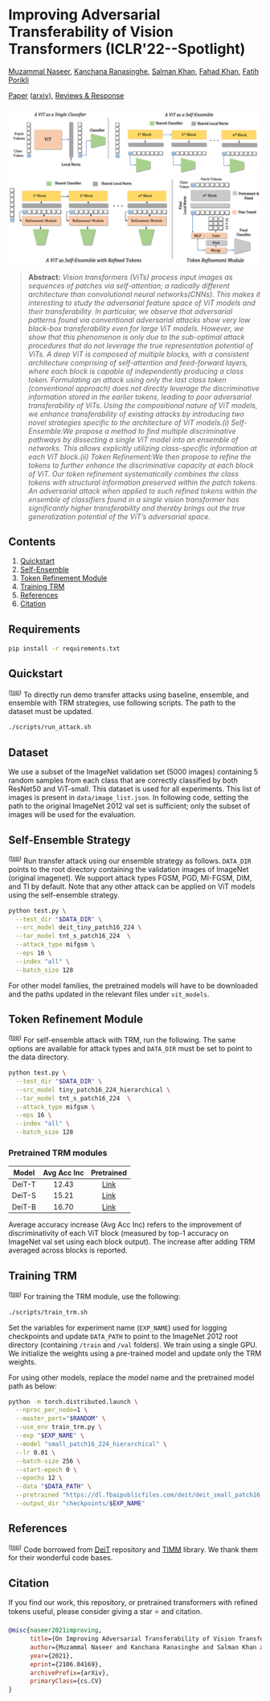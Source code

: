 # Improving Adversarial Transferability of Vision Transformers (ICLR'22--Spotlight)

[Muzammal Naseer](https://scholar.google.ch/citations?user=tM9xKA8AAAAJ&hl=en),
[Kanchana Ranasinghe](https://scholar.google.com/citations?user=K2WBZTwAAAAJ),
[Salman Khan](https://scholar.google.com/citations?user=M59O9lkAAAAJ&hl=en),
[Fahad Khan](https://scholar.google.ch/citations?user=zvaeYnUAAAAJ&hl=en&oi=ao),
[Fatih Porikli](https://scholar.google.com/citations?user=VpB8NZ8AAAAJ&hl=en)

[Paper](https://openreview.net/forum?id=D6nH3719vZy) ([arxiv](https://arxiv.org/abs/2106.04169)), [Reviews & Response](https://openreview.net/forum?id=D6nH3719vZy)

![demo](.github/demo.png)
![trm](.github/trm.png)

> **Abstract:** 
*Vision transformers (ViTs) process input images as sequences of patches via self-attention;  a radically different architecture than convolutional neural networks(CNNs).  This makes it interesting to study the adversarial feature space of ViT models and their transferability. In particular, we observe that adversarial patterns found via conventional adversarial attacks show very low black-box transferability even for large ViT models. However, we show that this phenomenon is only due to the sub-optimal attack procedures that do not leverage the true representation potential of ViTs. A deep ViT is composed of multiple blocks, with a consistent architecture comprising of self-attention and feed-forward layers, where each block is capable of independently producing a class token. Formulating an attack using only the last class token (conventional approach) does not directly leverage the discriminative information stored in the earlier tokens, leading to poor adversarial transferability of ViTs. Using the compositional nature of ViT models, we enhance transferability  of  existing  attacks  by  introducing  two  novel  strategies  specific to the architecture of ViT models.(i) Self-Ensemble:We propose a method to find multiple discriminative pathways by dissecting a single ViT model into an ensemble of networks. This allows explicitly utilizing class-specific information at each ViT block.(ii) Token Refinement:We then propose to refine the tokens to further enhance the discriminative capacity at each block of ViT. Our token refinement systematically combines the class tokens with structural information preserved within the patch tokens.  An adversarial attack when applied to such refined tokens within the ensemble of classifiers found in a single vision transformer has significantly higher transferability and thereby brings out the true generalization potential of the ViT’s adversarial space.* 


## Contents
1) [Quickstart](#quickstart)
2) [Self-Ensemble](#self-ensemble-strategy)
3) [Token Refinement Module](#token-refinement-module)
4) [Training TRM](#training-trm)
5) [References](#references)
6) [Citation](#citation)

## Requirements
```bash
pip install -r requirements.txt
```

## Quickstart
<sup>([top](#contents))</sup>
To directly run demo transfer attacks using baseline, ensemble, and ensemble with TRM strategies, use following scripts. The path to the dataset must be updated. 
```bash
./scripts/run_attack.sh
```

## Dataset
We use a subset of the ImageNet validation set (5000 images) containing 5 random samples from each class that are correctly classified by both ResNet50 and ViT-small. This dataset is used for all experiments. This list of images is present in `data/image_list.json`. In following code, setting the path to the original ImageNet 2012 val set is sufficient; only the subset of images will be used for the evaluation. 

## Self-Ensemble Strategy
<sup>([top](#contents))</sup>
Run transfer attack using our ensemble strategy as follows. `DATA_DIR` points to the root directory containing the validation images of ImageNet (original imagenet). We support attack types FGSM, PGD, MI-FGSM, DIM, and TI by default. Note that any other attack can be applied on ViT models using the self-ensemble strategy. 

```bash
python test.py \
  --test_dir "$DATA_DIR" \
  --src_model deit_tiny_patch16_224 \
  --tar_model tnt_s_patch16_224  \
  --attack_type mifgsm \
  --eps 16 \
  --index "all" \
  --batch_size 128
``` 

For other model families, the pretrained models will have to be downloaded and the paths updated in the relevant files under `vit_models`. 

## Token Refinement Module
<sup>([top](#contents))</sup>
For self-ensemble attack with TRM, run the following. The same options are available for attack types and `DATA_DIR` must be set to point to the data directory. 
```bash
python test.py \
  --test_dir "$DATA_DIR" \
  --src_model tiny_patch16_224_hierarchical \
  --tar_model tnt_s_patch16_224  \
  --attack_type mifgsm \
  --eps 16 \
  --index "all" \
  --batch_size 128
```

### Pretrained TRM modules

|  Model 	| Avg Acc Inc 	| Pretrained 	|
|:------:	|:-----------:	|:----------:	|
| DeiT-T 	|    12.43    	|    [Link](https://github.com/Muzammal-Naseer/Improving-Adversarial-Transferability-of-Vision-Transformers/releases/download/v0/deit_tiny_trm.pth)    	|
| DeiT-S 	|    15.21    	|    [Link](https://github.com/Muzammal-Naseer/Improving-Adversarial-Transferability-of-Vision-Transformers/releases/download/v0/deit_small_trm.pth)    	|
| DeiT-B 	|    16.70    	|    [Link](https://github.com/Muzammal-Naseer/Improving-Adversarial-Transferability-of-Vision-Transformers/releases/download/v0/deit_base_trm.pth)    	|

Average accuracy increase (Avg Acc Inc) refers to the improvement of discriminativity of each ViT block (measured by top-1 accuracy on ImageNet val set using each block output). The increase after adding TRM averaged across blocks is reported.    

## Training TRM
<sup>([top](#contents))</sup>
For training the TRM module, use the following:
```bash
./scripts/train_trm.sh
```
Set the variables for experiment name (`EXP_NAME`) used for logging checkpoints and update `DATA_PATH` to point to the ImageNet 2012 root directory (containing `/train` and `/val` folders). We train using a single GPU. We initialize the weights using a pre-trained model and update only the TRM weights. 

For using other models, replace the model name and the pretrained model path as below: 
```bash
python -m torch.distributed.launch \
  --nproc_per_node=1 \
  --master_port="$RANDOM" \
  --use_env train_trm.py \
  --exp "$EXP_NAME" \
  --model "small_patch16_224_hierarchical" \
  --lr 0.01 \
  --batch-size 256 \
  --start-epoch 0 \
  --epochs 12 \
  --data "$DATA_PATH" \
  --pretrained "https://dl.fbaipublicfiles.com/deit/deit_small_patch16_224-cd65a155.pth" \
  --output_dir "checkpoints/$EXP_NAME"
```  

## References
<sup>([top](#contents))</sup>
Code borrowed from [DeiT](https://github.com/facebookresearch/deit) repository and [TIMM](https://github.com/rwightman/pytorch-image-models) library. We thank them for their wonderful code bases. 

## Citation
If you find our work, this repository, or pretrained transformers with refined tokens useful, please consider giving a star :star: and citation.
```bibtex
@misc{naseer2021improving,
      title={On Improving Adversarial Transferability of Vision Transformers}, 
      author={Muzammal Naseer and Kanchana Ranasinghe and Salman Khan and Fahad Shahbaz Khan and Fatih Porikli},
      year={2021},
      eprint={2106.04169},
      archivePrefix={arXiv},
      primaryClass={cs.CV}
}

